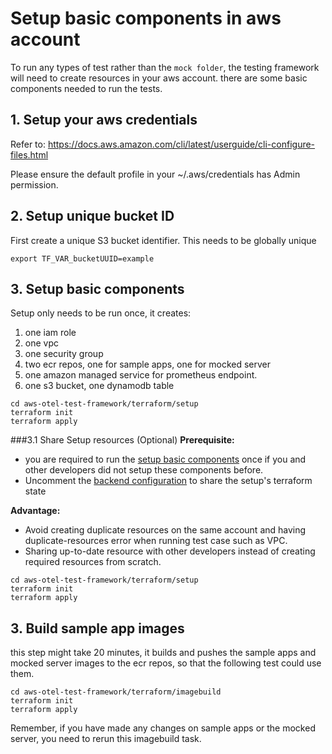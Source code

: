 # Setup basic components in aws account

To run any types of test rather than the `mock folder`, the testing framework will need to create resources in your aws account. 
there are some basic components needed to run the tests.

## 1. Setup your aws credentials
Refer to: https://docs.aws.amazon.com/cli/latest/userguide/cli-configure-files.html

Please ensure the default profile in your ~/.aws/credentials has Admin permission.

## 2. Setup unique bucket ID

First create a unique S3 bucket identifier. This needs to be globally unique
```shell
export TF_VAR_bucketUUID=example
```

## 3. Setup basic components
Setup only needs to be run once, it creates:

1. one iam role
2. one vpc
3. one security group
4. two ecr repos, one for sample apps, one for mocked server
5. one amazon managed service for prometheus endpoint.
6. one s3 bucket, one dynamodb table



```shell
cd aws-otel-test-framework/terraform/setup 
terraform init
terraform apply
```

###3.1 Share Setup resources (Optional)
**Prerequisite:** 
- you are required to run the [setup basic components](setup-basic-components-in-aws-account.md#2-setup-basic-components) once if you and other developers did not setup these components before.
- Uncomment the [backend configuration](https://github.com/khanhntd/aws-otel-test-framework/blob/support_s3_bucket_setup/terraform/setup/backend.tf#L17-L25) to share the setup's terraform state

**Advantage:**
- Avoid creating duplicate resources on the same account and having duplicate-resources error when running test case such as VPC.
- Sharing up-to-date resource with other developers instead of creating required resources from scratch. 

```shell
cd aws-otel-test-framework/terraform/setup 
terraform init
terraform apply
```
## 3. Build sample app images

this step might take 20 minutes, it builds and pushes the sample apps and mocked server images to the ecr repos, so that the following test could use them.

```shell
cd aws-otel-test-framework/terraform/imagebuild
terraform init
terraform apply
```

Remember, if you have made any changes on sample apps or the mocked server, you need to rerun this imagebuild task.
